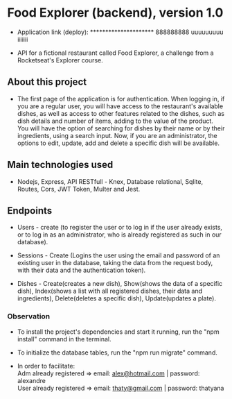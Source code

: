 # Food Explorer (backend), version 1.0 

- Application link (deploy): ********************* 888888888 uuuuuuuuu iiiiiii

- API for a fictional restaurant called Food Explorer, a challenge from a Rocketseat's Explorer course.

## About this project
- The first page of the application is for authentication. 
When logging in, if you are a regular user, you will have access to the restaurant's available dishes, as well as access to other features related to the dishes, such as dish details and number of items, adding to the value of the product. You will have the option of searching for dishes by their name or by their ingredients, using a search input.
Now, if you are an administrator, the options to edit, update, add and delete a specific dish will be available.

## Main technologies used
- Nodejs, Express, API RESTfull - Knex, Database relational, Sqlite, Routes, Cors, JWT Token, Multer and Jest.

## Endpoints
- Users - create (to register the user or to log in if the user already exists, or to log in as an administrator, who is already registered as such in our database).

- Sessions - Create (Logins the user using the email and password of an existing user in the database, taking the data from the request body, with their data and the authentication token).

- Dishes - Create(creates a new dish), Show(shows the data of a specific dish), Index(shows a list with all registered dishes, their data and ingredients), Delete(deletes a specific dish), Update(updates a plate).

### Observation
- To install the project's dependencies and start it running, run the "npm install" command in the terminal.

- To initialize the database tables, run the "npm run migrate" command.

- In order to facilitate: <br>
Adm already registered => email: alex@hotmail.com | password: alexandre <br>
User already registered => email: thaty@gmail.com | password: thatyana
